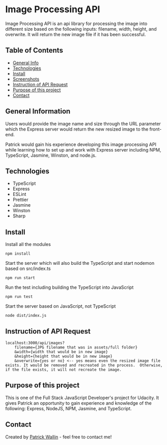 # Image Processing API
Image Processing API is an api library for processing the image into different size based on the following inputs: filename, width, height, and overwrite.  It will return the new image file if it has been successful.

## Table of Contents
* [General Info](#general-information)
* [Technologies](#technologies)
* [Install](#install)
* [Screenshots](#screenshots)
* [Instruction of API Request](#instruction-of-api-request)
* [Purpose of this project](#purpose-of-this-project)
* [Contact](#contact)

## General Information
Users would provide the image name and size through the URL parameter which the Express server would return the new resized image to the front-end.

Patrick would gain his experience developing this image processing API while learning how to set up and work with Express server including NPM, TypeScript, Jasmine, Winston, and node.js.

## Technologies 
- TypeScript
- Express
- ESLint
- Prettier
- Jasmine
- Winston
- Sharp

## Install
Install all the modules
```
npm install
```
Start the server which will also build the TypeScript and start nodemon based on src/index.ts
```
npm run start 
```
Run the test including building the TypeScript into JavaScript
```
npm run test  
```
Start the server based on JavaScript, not TypeScript
```
node dist/index.js
```
## Instruction of API Request
```
localhost:3000/api/images?
    filename={JPG filename that was in assets/full folder}
    &width={width that would be in new image}
    &height={height that would be in new image}
    &overwrite={yes or no} <-- yes means even the resized image file exists. It would be removed and recreated in the process.  Otherwise, if the file exists, it will not recreate the image.
```

## Purpose of this project
This is one of the Full Stack JavaScript Developer's project for Udacity.  It gives Patrick an opportunity to gain experience and knowledge of the following: Express, NodeJS, NPM, Jasmine, and TypeScript.

## Contact
Created by [Patrick Wallin](https://www.linkedin.com/in/patrick-wallin) - feel free to contact me!
